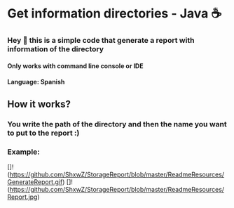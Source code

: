 # Get information directories - Java ☕
### Hey 👋 this is a simple code that generate a report with information of the directory
#### Only works with command line console or IDE
#### Language: Spanish

## How it works?
### You write the path of the directory and then the name you want to put to the report :)
### Example:
[]!(https://github.com/ShxwZ/StorageReport/blob/master/ReadmeResources/GenerateReport.gif)
[]!(https://github.com/ShxwZ/StorageReport/blob/master/ReadmeResources/Report.jpg)
